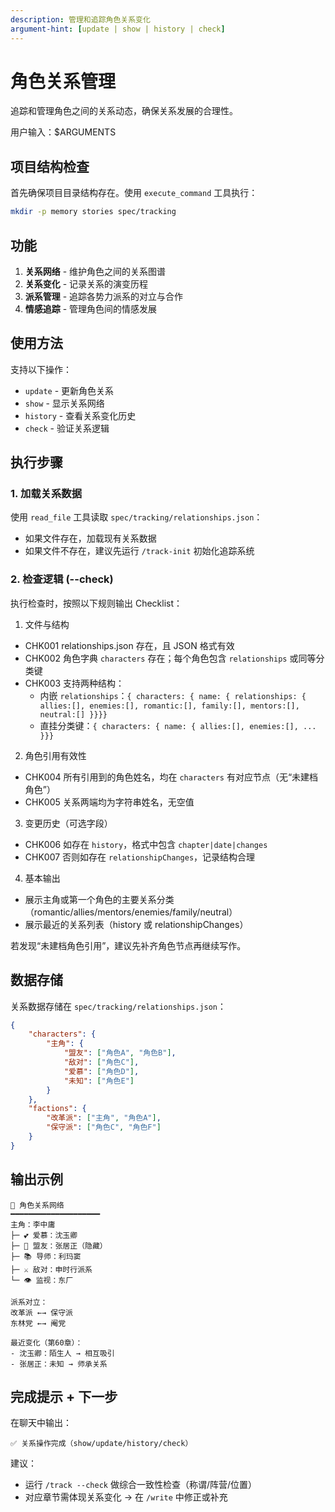 ```yaml
---
description: 管理和追踪角色关系变化
argument-hint: [update | show | history | check]
---
```


# 角色关系管理

追踪和管理角色之间的关系动态，确保关系发展的合理性。

用户输入：$ARGUMENTS

## 项目结构检查

首先确保项目目录结构存在。使用 `execute_command` 工具执行：

```bash
mkdir -p memory stories spec/tracking
```

## 功能

1. **关系网络** - 维护角色之间的关系图谱
2. **关系变化** - 记录关系的演变历程
3. **派系管理** - 追踪各势力派系的对立与合作
4. **情感追踪** - 管理角色间的情感发展

## 使用方法

支持以下操作：

- `update` - 更新角色关系
- `show` - 显示关系网络
- `history` - 查看关系变化历史
- `check` - 验证关系逻辑

## 执行步骤

### 1. 加载关系数据

使用 `read_file` 工具读取 `spec/tracking/relationships.json`：

- 如果文件存在，加载现有关系数据
- 如果文件不存在，建议先运行 `/track-init` 初始化追踪系统

### 2. 检查逻辑 (--check)

执行检查时，按照以下规则输出 Checklist：

1. 文件与结构

- CHK001 relationships.json 存在，且 JSON 格式有效
- CHK002 角色字典 `characters` 存在；每个角色包含 `relationships` 或同等分类键
- CHK003 支持两种结构：
    - 内嵌 `relationships`：`{ characters: { name: { relationships: { allies:[], enemies:[], romantic:[], family:[], mentors:[], neutral:[] }}}}`
    - 直挂分类键：`{ characters: { name: { allies:[], enemies:[], ... }}}`

2. 角色引用有效性

- CHK004 所有引用到的角色姓名，均在 `characters` 有对应节点（无“未建档角色”）
- CHK005 关系两端均为字符串姓名，无空值

3. 变更历史（可选字段）

- CHK006 如存在 `history`，格式中包含 `chapter|date|changes`
- CHK007 否则如存在 `relationshipChanges`，记录结构合理

4. 基本输出

- 展示主角或第一个角色的主要关系分类（romantic/allies/mentors/enemies/family/neutral）
- 展示最近的关系列表（history 或 relationshipChanges）

若发现“未建档角色引用”，建议先补齐角色节点再继续写作。

## 数据存储

关系数据存储在 `spec/tracking/relationships.json`：

```json
{
	"characters": {
		"主角": {
			"盟友": ["角色A", "角色B"],
			"敌对": ["角色C"],
			"爱慕": ["角色D"],
			"未知": ["角色E"]
		}
	},
	"factions": {
		"改革派": ["主角", "角色A"],
		"保守派": ["角色C", "角色F"]
	}
}
```

## 输出示例

```
👥 角色关系网络
━━━━━━━━━━━━━━━━━━━━
主角：李中庸
├─ 💕 爱慕：沈玉卿
├─ 🤝 盟友：张居正（隐藏）
├─ 📚 导师：利玛窦
├─ ⚔️ 敌对：申时行派系
└─ 👁️ 监视：东厂

派系对立：
改革派 ←→ 保守派
东林党 ←→ 阉党

最近变化（第60章）：
- 沈玉卿：陌生人 → 相互吸引
- 张居正：未知 → 师承关系
```

## 完成提示 + 下一步

在聊天中输出：

```
✅ 关系操作完成（show/update/history/check）
```

建议：

- 运行 `/track --check` 做综合一致性检查（称谓/阵营/位置）
- 对应章节需体现关系变化 → 在 `/write` 中修正或补充
